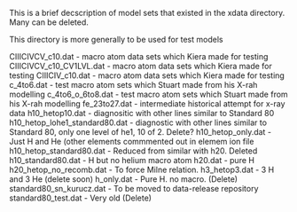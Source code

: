 This is a brief decscription of model sets that existed in the xdata directory.  Many can be deleted.

This directory is more generally to be used for test models

CIIICIVCV\_c10.dat - macro atom data sets which Kiera made for testing
CIIICIVCV\_c10\_CV1LVL.dat - macro atom data sets which Kiera made for testing
CIIICIV\_c10.dat - macro atom data sets which Kiera made for testing
c\_4to6.dat - test macro atom sets which Stuart made from his X-rah modelling
c\_4to6\_o\_6to8.dat - test macro atom sets which Stuart made from his X-rah modelling
fe\_23to27.dat - intermediate historical attempt for x-ray data
h10\_hetop10.dat - diagnositic with other lines similar to Standard 80
h10\_hetop\_lohe1\_standard80.dat - diagnostic with other lines similar to Standard 80, only one level of he1, 10 of 2.  Delete?
h10\_hetop\_only.dat - Just H and He (other elements commmented out in elemem ion file
h10\_hetop\_standard80.dat - Reduced from similar with h20.  Deleted
h10\_standard80.dat - H but no helium macro atom
h20.dat - pure H 
h20\_hetop\_no\_recomb.dat - To force Milne relation.
h3\_hetop3.dat - 3 H and 3 He (delete soon)
h\_only.dat - Pure H. no macro.  (Delete)
standard80\_sn\_kurucz.dat - To be moved to data-release repository
standard80\_test.dat - Very old (Delete)
